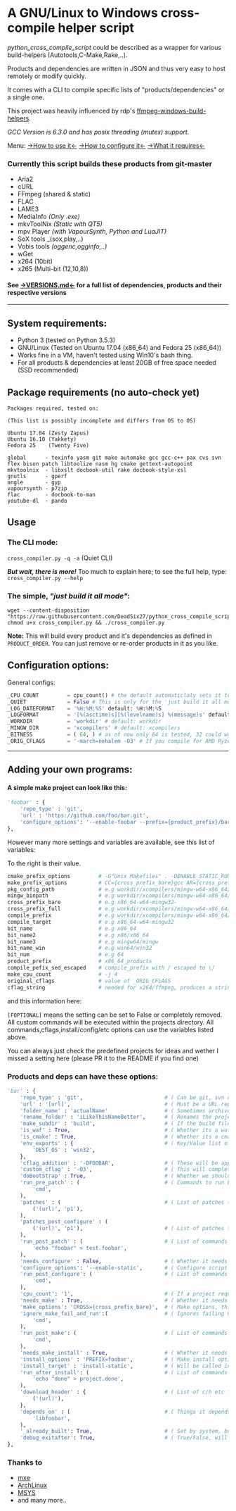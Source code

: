 # A GNU/Linux to Windows cross-compile helper script 

_python_cross_compile_script_ could be described as a wrapper for various build-helpers (Autotools,C-Make,Rake,..).

Products and dependencies are written in JSON and thus very easy to host remotely or modify quickly.

It comes with a CLI to compile specific lists of "products/dependencies" or a single one.

This project was heavily influenced by rdp's [ffmpeg-windows-build-helpers](https://github.com/rdp/ffmpeg-windows-build-helpers).

_GCC Version is 6.3.0 and has posix threading (mutex) support._

Menu:
[->How to use it<-](#usage)
[->How to configure it<-](#package-requirements-no-auto-check-yet)
[->What it requires<-](#system-requirements)

### **Currently this script builds these products from git-master**
- Aria2 
- cURL
- FFmpeg (shared & static)
- FLAC
- LAME3 
- MediaInfo _(Only .exe)_
- mkvToolNix _(Static with QT5)_
- mpv Player _(with VapourSynth, Python and LuaJIT)_
- SoX tools _(sox,play,..)
- Vobis tools _(oggenc,ogginfo,..)_
- wGet
- x264 (10bit)
- x265 (Multi-bit (12,10,8))

#### See [->VERSIONS.md<-](VERSIONS.md) for a full list of dependencies, products and their respective versions

---

## **System requirements:**

* Python 3 (tested on Python 3.5.3)
* GNU/Linux (Tested on Ubuntu 17.04 (x86_64) and Fedora 25 (x86_64))
* Works fine in a VM, haven't tested using Win10's bash thing.
* For all products & dependencies at least 20GB of free space needed (SSD recommended)

## **Package requirements (no auto-check yet)**
```
Packages required, tested on:

(This list is possibly incomplete and differs from OS to OS)

Ubuntu 17.04 (Zesty Zapus)
Ubuntu 16.10 (Yakkety)
Fedora 25    (Twenty Five)

global      - texinfo yasm git make automake gcc gcc-c++ pax cvs svn flex bison patch libtoolize nasm hg cmake gettext-autopoint
mkvtoolnix  - libxslt docbook-util rake docbook-style-xsl
gnutls      - gperf
angle       - gyp
vapoursynth - p7zip
flac        - docbook-to-man
youtube-dl  - pando
```

## **Usage**

### **The CLI mode**:

`cross_compiler.py -q -a` (Quiet CLI)

_**But wait, there is more!**_ Too much to explain here; to see the full help, type: `cross_compiler.py --help`

### **The simple, *"just build it all mode"***:
```
wget --content-disposition "https://raw.githubusercontent.com/DeadSix27/python_cross_compile_script/master/cross_compiler.py"
chmod u+x cross_compiler.py && ./cross_compiler.py
```

**Note:** This will build every product and it's dependencies as defined in `PRODUCT_ORDER`.
You can just remove or re-order products in it as you like.

## Configuration options:

General configs:

```python
_CPU_COUNT         = cpu_count() # the default automaticlaly sets it to your core-count but you can set it manually too # default: cpu_count()
_QUIET             = False # This is only for the 'just build it all mode', in CLI you should use "-q" # default: false 
_LOG_DATEFORMAT    = '%H:%M:%S' default: %H:%M:%S
_LOGFORMAT         = '[%(asctime)s][%(levelname)s] %(message)s' default: [%(asctime)s][%(levelname)s] %(message)s
_WORKDIR           = 'workdir' # default: workdir
_MINGW_DIR         = 'xcompilers' # default: xcompilers
_BITNESS           = ( 64, ) # as of now only 64 is tested, 32 could work, for multi-bit write it like (64, 32), this is completely untested .
_ORIG_CFLAGS       = '-march=nehalem -O3' # If you compile for AMD Ryzen and Skylake or newer system use: znver1, or skylake, if older use sandybridge or ivybridge or so, see: https://gcc.gnu.org/onlinedocs/gcc-6.3.0/gcc/x86-Options.html#x86-Options #default: -march=nehalem -O3
```

___


## Adding your own programs:

#### A simple make project can look like this:

```python
'foobar' : {
	'repo_type' : 'git',
	'url' : 'https://github.com/foo/bar.git',
	'configure_options': '--enable-foobar --prefix={product_prefix}/bar.installed',
},
```

However many more settings and variables are available, see this list of variables:

To the right is their value.

```python
cmake_prefix_options         # -G"Unix Makefiles" . -DENABLE_STATIC_RUNTIME=1 -DCMAKE_SYSTEM_NAME=Windows -DCMAKE_RANLIB={cross_prefix_full}ranlib -DCMAKE_C_COMPILER={cross_prefix_full}gcc -DCMAKE_CXX_COMPILER={cross_prefix_full}g++ -DCMAKE_RC_COMPILER={cross_prefix_full}windres -DCMAKE_INSTALL_PREFIX={compile_prefix}
make_prefix_options          # CC={cross_prefix_bare}gcc AR={cross_prefix_bare}ar PREFIX={compile_prefix} RANLIB={cross_prefix_bare}ranlib LD={cross_prefix_bare}ld STRIP={cross_prefix_bare}strip CXX={cross_prefix_bare}g++
pkg_config_path              # e.g workdir/xcompilers/mingw-w64-x86_64/x86_64-w64-mingw32/lib/pkgconfig
mingw_binpath                # e.g workdir/xcompilers/mingw-w64-x86_64/bin
cross_prefix_bare            # e.g x86_64-w64-mingw32-
cross_prefix_full            # e.g workdir/xcompilers/mingw-w64-x86_64/bin/x86_64-w64-mingw32-
compile_prefix               # e.g workdir/xcompilers/mingw-w64-x86_64/x86_64-w64-mingw32
compile_target               # e.g x86_64-w64-mingw32
bit_name                     # e.g x86_64
bit_name2                    # e.g x86/x86_64
bit_name3                    # e.g mingw64/mingw
bit_name_win                 # e.g win64/win32
bit_num                      # e.g 64
product_prefix               # x86_64_products
compile_pefix_sed_escaped    # compile_prefix with / escaped to \/
make_cpu_count               # -j 4
original_cflags              # value of _ORIG_CFLAGS
cflag_string                 # needed for x264/ffmpeg, produces a string like: "--extra-cflags=-march=skylake --extra-cflags=-O3"
```


and this information here:

`[FOPTIONAL]` means the setting can be set to False or completely removed.
All custom commands will be executed within the projects directory.
All commands,cflags,install/config/etc options can use the variables listed above.

You can always just check the predefined projects for ideas and wether I missed a setting here (please PR it to the README if you find one)

### Products and deps can have these options:

```python
'bar' : {
	'repo_type' : 'git',                          # ( Can be git, svn or archive )
	'url' : '[url]',                              # ( Must be a URL representing the above, e.g a git, svn or direct download link )
	'folder_name' : 'actualName'                  # ( Sometimes archives do not extract to the same dir as they're named, e.g test.zip won't be test, you can specify that here ) [FOPTIONAL]
	'rename_folder' : 'iLikeThisNameBetter',      # ( Renames the project folder to the specified string ) [FOPTIONAL]
	'make_subdir' : 'build',                      # ( If the build files are in a subfolder, e.g 'ProjectDir/build', specify it here and we will descend there beforehand ) [FOPTIONAL]
	'is_waf' : True,                              # ( Whether its a waf project, like mpv ) [FOPTIONAL]
	'is_cmake' : True,                            # ( Whether its a cmake project, often if not always requires 'needs_configure' to be false ) [FOPTIONAL]
	'env_exports' : {                             # ( Key/Value list of enviroment variables to be set during the build and removed after ) [FOPTIONAL]
		'DEST_OS' : 'win32',                      
	},
	'cflag_addition' : '-DFOOBAR',                # ( These will be appended to TARGET_CFLASG and reset after the build ) [FOPTIONAL]
	'custom_cflag' : '-O3',                       # ( This will completely overwrite TARGET_CLFAGS and be reset after the build ) [FOPTIONAL]
	'doBootStrap' : True,                         # ( Whether we should try to run a bootstrap script ) [FOPTIONAL]
	'run_pre_patch' : (                           # ( Commands to run before patches ) [FOPTIONAL]
		'cmd',
	),
	'patches' : (                                 # ( List of patches to run on the source before anything is being done, requires defining the type p1 or p0 ) [FOPTIONAL]
		('(url)', 'p1'),
	),
	'patches_post_configure' : (
		('(url)', 'p1'),                          # ( List of patches to run on the source agter configure ran, requires defining the type p1 or p0 ) [FOPTIONAL]
	),
	'run_post_patch' : (                          # ( List of commands to run before starting the build, will be executed inside the project folder ) [FOPTIONAL]
		'echo "foobar" > test.foobar',            
	), 
	'needs_configure' : False,                    # ( Whether it needs to run "configure"(incl. waf), cmake often doesn't. ) [FOPTIONAL]
	'configure_options': '--enable-static',       # ( Configure script options ) [FOPTIONAL]                                            
	'run_post_configure': (                       # ( List of commands to run after configure (only triggered when needs_configure is True) ) [FOPTIONAL]
		'cmd',
	),
	'cpu_count': '1',                             # ( If a project requires a specific cpu-count e.g 1 or it fails or so ) [FOPTIONAL]
	'needs_make' : True,                          # ( Whether it needs to run "make"(incl. waf), so far everything did. ) [FOPTIONAL]
	'make_options': 'CROSS={cross_prefix_bare}',  # ( Make options, things that get appended to the "make" command. ) [FOPTIONAL]
	'ignore_make_fail_and_run':(                  # ( Ignores failing make and runs a list of commands ) [FOPTIONAL]
		'cmd',
	),
	'run_post_make': (                            # ( List of commands to run after make (only triggered when needs_make is True) ) [FOPTIONAL]
		'cmd',
	),
	'needs_make_install' : True,                  # ( Whether it needs to run "make"(incl. waf), so far everything did. ) [FOPTIONAL]
	'install_options' : 'PREFIX=foobar',          # ( Make install options ) [FOPTIONAL]
	'install_target' : 'install-static',          # ( Will be called instead of "install" ) [FOPTIONAL]
	'run_after_install': (                        # ( List of commands to run after the build is installed (only triggered when needs_make_install is True) [FOPTIONAL]
		'echo "done" > project.done',             
	),
	'download_header' : {                         # ( List of c/h etc files to download into the include folder of our mingw install before starting the build. ) [FOPTIONAL]
		('(url)'),
	},
	'depends_on' : (                              # ( Things it depends on, e.g other configs like this ) [FOPTIONAL]
		'libfoobar',
	),
	'_already_built': True,                       # ( Set by system, but theoretically setting this to true will ALWAYS skip and NEVER build this project )
	'debug_exitafter': True,                      # ( True/False, will exit after this build, useful for testing ) [FOPTIONAL]
},
```

### Thanks to

- [mxe](https://github.com/mxe/mxe)
- [ArchLinux](https://aur.archlinux.org/packages/)
- [MSYS](https://github.com/Alexpux/MSYS2-packages/)
- and many more..
